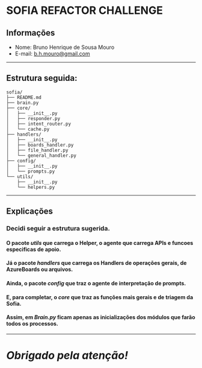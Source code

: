 # **SOFIA REFACTOR CHALLENGE**

## Informações
- Nome: Bruno Henrique de Sousa Mouro
- E-mail: b.h.mouro@gmail.com
---

## Estrutura seguida:

```
sofia/
├── README.md                   
├── brain.py                    
├── core/                       
│   ├── __init__.py
│   ├── responder.py           
│   ├── intent_router.py       
│   └── cache.py               
├── handlers/
│   ├── __init__.py                  
│   ├── boards_handler.py      
│   ├── file_handler.py        
│   └── general_handler.py   
├── config/
│   ├── __init__.py                     
│   └── prompts.py             
└── utils/
    ├── __init__.py                      
    └── helpers.py            
```

---

## Explicações

### Decidi seguir a estrutura sugerida.

#### O pacote *utils* que carrega o Helper, o agente que carrega APIs e funcoes especificas de apoio.

#### Já o pacote *handlers* que carrega os Handlers de operações gerais, de AzureBoards ou arquivos.

#### Ainda, o pacote *config* que traz o agente de interpretação de prompts.

#### E, para completar, o *core* que traz as funções mais gerais e de triagem da Sofia.

#### Assim, em *Brain.py* ficam apenas as inicializações dos módulos que farão todos os processos.

---
# *Obrigado pela atenção!*